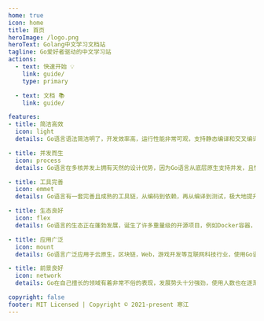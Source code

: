 ```yaml
---
home: true
icon: home
title: 首页
heroImage: /logo.png
heroText: Golang中文学习文档站
tagline: Go爱好者驱动的中文学习站
actions:
  - text: 快速开始 💡
    link: guide/
    type: primary

  - text: 文档 📚
    link: guide/

features:
- title: 简洁高效
  icon: light
  details: Go语言语法简洁明了，开发效率高，运行性能非常可观，支持静态编译和交叉编译，无需任何额外环境，被誉为21世纪的C语言。

- title: 并发而生
  icon: process
  details: Go语言在多核并发上拥有天然的设计优势，因为Go语言从底层原生支持并发，且性能优越，无须任何第三方库。

- title: 工具完善
  icon: emmet
  details: Go语言有一套完善且成熟的工具链，从编码到依赖，再从编译到测试，极大地提升了开发效率。

- title: 生态良好
  icon: flex
  details: Go语言的生态正在蓬勃发展，诞生了许多重量级的开源项目，例如Docker容器，K8S容器编排等。

- title: 应用广泛
  icon: mount
  details: Go语言广泛应用于云原生，区块链，Web，游戏开发等互联网科技行业，使用Go语言的行业也在逐步变多。

- title: 前景良好
  icon: network
  details: Go在自己擅长的领域有着非常不俗的表现，发展势头十分强劲，使用人数也在逐渐增多，未来的前景十分令人看好。

copyright: false
footer: MIT Licensed | Copyright © 2021-present 寒江
---
```

